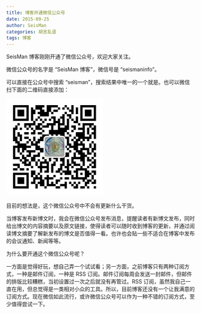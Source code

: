 ```yaml
---
title: 博客开通微信公众号
date: 2015-09-25
author: SeisMan
categories: 胡言乱语
tags: 博客
---
```


SeisMan 博客刚刚开通了微信公众号，欢迎大家关注。

微信公众号的名字是 “SeisMan 博客”，微信号是 “seismaninfo”。

可以直接在公众号中搜索 “seisman”，搜索结果中唯一的一个就是。也可以微信扫下面的二维码直接添加：

![](/images/wechat.png)

目前的想法是，这个微信公众号中不会有更新什么干货。

当博客发布新博文时，我会在微信公众号发布消息，提醒读者有新博文发布，同时给出博文的内容摘要以及原文链接，使得读者可以随时收到博客的更新，并通过阅读博文摘要了解新发布的博文是否值得一看。也许也会贴一些不适合在博客中发布的会议通知、新闻等等。

为什么要开通这个微信公众号呢？

一方面是觉得好玩，想自己弄一个试试看；另一方面，之前博客只有两种订阅方式，一种是邮件订阅，一种是 RSS 订阅。邮件订阅每周会发送一封邮件，但邮件的排版比较糟糕，当初设置过一次之后就没有再管过。RSS 订阅，虽然我自己一直在用，但总觉得是一类相对小众的工具。所以，目前博客还没有一个让我满意的订阅方式。现在微信如此流行，或许微信公众号可以作为一种不错的订阅方式，至少值得尝试一下。
